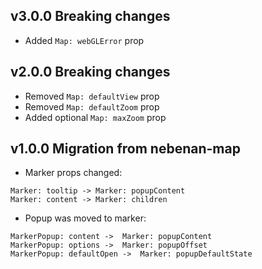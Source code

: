 ## v3.0.0 Breaking changes
- Added `Map: webGLError` prop

## v2.0.0 Breaking changes
- Removed `Map: defaultView` prop
- Removed `Map: defaultZoom` prop
- Added optional `Map: maxZoom` prop

## v1.0.0 Migration from nebenan-map
- Marker props changed:
```
Marker: tooltip -> Marker: popupContent
Marker: content -> Marker: children
```
- Popup was moved to marker:
```
MarkerPopup: content ->  Marker: popupContent
MarkerPopup: options ->  Marker: popupOffset
MarkerPopup: defaultOpen ->  Marker: popupDefaultState
```
